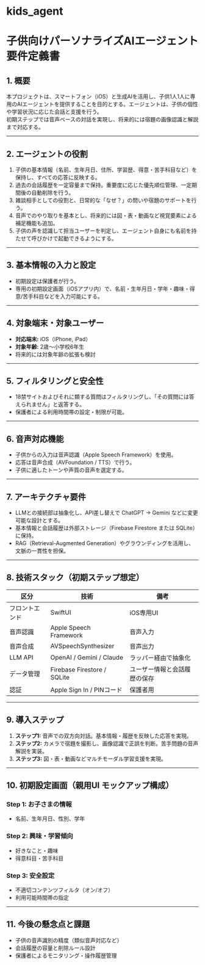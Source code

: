 # kids_agent
# 子供向けパーソナライズAIエージェント 要件定義書

## 1. 概要

本プロジェクトは、スマートフォン（iOS）と生成AIを活用し、子供1人1人に専用のAIエージェントを提供することを目的とする。エージェントは、子供の個性や学習状況に応じた会話と支援を行う。  
初期ステップでは音声ベースの対話を実現し、将来的には宿題の画像認識と解説まで対応する。

---

## 2. エージェントの役割

1. 子供の基本情報（名前、生年月日、住所、学習歴、得意・苦手科目など）を保持し、すべての応答に反映する。
2. 過去の会話履歴を一定容量まで保持。重要度に応じた優先順位管理、一定期間後の自動削除を行う。
3. 雑談相手としての役割と、日常的な「なぜ？」の問いや宿題のサポートを行う。
4. 音声でのやり取りを基本とし、将来的には図・表・動画など視覚要素による補足機能も追加。
5. 子供の声を認識して担当ユーザーを判定し、エージェント自身にも名前を持たせて呼びかけで起動できるようにする。

---

## 3. 基本情報の入力と設定

- 初期設定は保護者が行う。
- 専用の初期設定画面（iOSアプリ内）で、名前・生年月日・学年・趣味・得意/苦手科目などを入力可能にする。

---

## 4. 対象端末・対象ユーザー

- **対応端末:** iOS（iPhone, iPad）
- **対象年齢:** 2歳〜小学校6年生
- 将来的には対象年齢の拡張も検討

---

## 5. フィルタリングと安全性

- 18禁サイトおよびそれに類する質問はフィルタリングし、「その質問には答えられません」と返答する。
- 保護者による利用時間帯の設定・制限が可能。

---

## 6. 音声対応機能

- 子供からの入力は音声認識（Apple Speech Framework）を使用。
- 応答は音声合成（AVFoundation / TTS）で行う。
- 子供に適したトーンや声質の音声を選定する。

---

## 7. アーキテクチャ要件

- LLMとの接続部は抽象化し、API差し替えで ChatGPT → Gemini などに変更可能な設計とする。
- 基本情報と会話履歴は外部ストレージ（Firebase Firestore または SQLite）に保持。
- RAG（Retrieval-Augmented Generation）やグラウンディングを活用し、文脈の一貫性を担保。

---

## 8. 技術スタック（初期ステップ想定）

| 区分 | 技術 | 備考 |
|------|------|------|
| フロントエンド | SwiftUI | iOS専用UI |
| 音声認識 | Apple Speech Framework | 音声入力 |
| 音声合成 | AVSpeechSynthesizer | 音声出力 |
| LLM API | OpenAI / Gemini / Claude | ラッパー経由で抽象化 |
| データ管理 | Firebase Firestore / SQLite | ユーザー情報と会話履歴の保存 |
| 認証 | Apple Sign In / PINコード | 保護者用 |

---

## 9. 導入ステップ

1. **ステップ1:** 音声での双方向対話。基本情報・履歴を反映した応答を実現。
2. **ステップ2:** カメラで宿題を撮影し、画像認識で正誤を判断。苦手問題の音声解説を実装。
3. **ステップ3:** 図・表・動画などマルチモーダル学習支援を実現。

---

## 10. 初期設定画面（親用UI モックアップ構成）

### Step 1: お子さまの情報
- 名前、生年月日、性別、学年

### Step 2: 興味・学習傾向
- 好きなこと・趣味
- 得意科目・苦手科目

### Step 3: 安全設定
- 不適切コンテンツフィルタ（オン/オフ）
- 利用可能時間帯の指定

---

## 11. 今後の懸念点と課題

- 子供の音声識別の精度（類似音声対応など）
- 会話履歴の容量と削除ルール設計
- 保護者によるモニタリング・操作履歴管理
